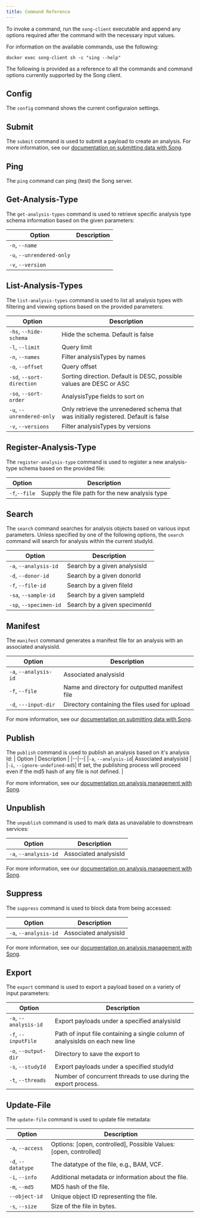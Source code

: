 ```yaml
---
title: Command Reference
---
```


To invoke a command, run the `song-client` executable and append any options required after the command with the necessary input values.

For information on the available commands, use the following:

```shell
docker exec song-client sh -c "sing --help"
```

The following is provided as a reference to all the commands and command options currently supported by the Song client.

## Config

The `config` command shows the current configuraion settings.

## Submit

The `submit` command is used to submit a payload to create an analysis. For more information, see our <a href="/documentation/song/user/submit/" target="_blank" rel="noopener noreferrer">documentation on submitting data with Song</a>.

## Ping

The `ping` command can ping (test) the Song server.

## Get-Analysis-Type

The `get-analysis-types` command is used to retrieve specific analysis type schema information based on the given parameters:

| Option | Description |
|--|--|
|`-n`, `--name`||
|`-u`, `--unrendered-only`||
|`-v`, `--version`||

## List-Analysis-Types

The `list-analysis-types` command is used to list all analysis types with filtering and viewing options based on the provided parameters:

| Option | Description |
|--|--|
|`-hs`, `--hide-schema`|Hide the schema. Default is false|
|`-l`, `--limit`|Query limit|
|`-n`, `--names`|Filter analysisTypes by names|
|`-o`, `--offset`|Query offset|
|`-sd`, `--sort-direction`|Sorting direction. Default is DESC, possible values are DESC or ASC|
|`-so`, `--sort-order`|AnalysisType fields to sort on|
|`-u`, `--unrendered-only`|Only retrieve the unrenedered schema that was initially registered. Default is false|
|`-v`, `--versions`|Filter analysisTypes by versions|

## Register-Analysis-Type

The `register-analysis-type` command is used to register a new analysis-type schema based on the provided file:

| Option | Description |
|--|--|
|`-f`,`--file`| Supply the file path for the new analysis type |

## Search

The `search` command searches for analysis objects based on various input parameters. Unless specified by one of the following options, the `search` command will search for analysis within the current studyId.

| Option | Description |
|--|--|
|`-a`, `--analysis-id`|Search by a given analysisId|
|`-d`, `--donor-id`|Search by a given donorId|
|`-f`, `--file-id`|Search by a given fileId|
|`-sa`, `--sample-id`|Search by a given sampleId|
|`-sp`, `--specimen-id`|Search by a given specimenId|


## Manifest

The `manifest` command generates a manifest file for an analysis with an associated analysisId.

| Option | Description |
|--|--|
|`-a`, `--analysis-id`| Associated analysisId |
|`-f`, `--file`| Name and directory for outputted manifest file |
|`-d`, `---input-dir`| Directory containing the files used for upload |

For more information, see our <a href="/documentation/song/user/submit/" target="_blank" rel="noopener noreferrer">documentation on submitting data with Song</a>.

## Publish

The `publish` command is used to publish an analysis based on it's analysis Id:
| Option | Description |
|--|--|
|`-a`, `--analysis-id`| Associated analysisId |
|`-i`, `--ignore-undefined-md5`| If set, the publishing process will proceed even if the md5 hash of any file is not defined. |

 For more information, see our <a href="/documentation/song/admin/analysismanagement/" target="_blank" rel="noopener noreferrer">documentation on analysis management with Song</a>.

## Unpublish

The `unpublish` command is used to mark data as unavailable to downstream services:

| Option | Description |
|--|--|
|`-a`, `--analysis-id`| Associated analysisId |

For more information, see our <a href="/documentation/song/admin/analysismanagement/" target="_blank" rel="noopener noreferrer">documentation on analysis management with Song</a>.

## Suppress

The `suppress` command is used to block data from being accessed:

| Option | Description |
|--|--|
|`-a`, `--analysis-id`| Associated analysisId |

 For more information, see our <a href="/documentation/song/admin/analysismanagement/" target="_blank" rel="noopener noreferrer">documentation on analysis management with Song</a>.

## Export

The `export` command is used to export a payload based on a variety of input parameters:

| Option | Description |
|--|--|
|`-a`, `--analysis-id`| Export payloads under a specified analysisId |
|`-f`, `--inputFile`|Path of input file containing a single column of analysisIds on each new line|
|`-o`, `--output-dir`|Directory to save the export to|
|`-s`, `--studyId`| Export payloads under a specified studyId|
|`-t`, `--threads`| Number of concurrent threads to use during the export process. |

## Update-File

The `update-file` command is used to update file metadata:

| Option | Description |
|--|--|
|`-a`, `--access`| Options: [open, controlled], Possible Values: [open, controlled] |
|`-d`, `--datatype`| The datatype of the file, e.g., BAM, VCF. |
|`-i`, `--info`| Additional metadata or information about the file. |
|`-m`, `--md5`| MD5 hash of the file. |
|`--object-id`| Unique object ID representing the file. |
|`-s`, `--size`| Size of the file in bytes. |
